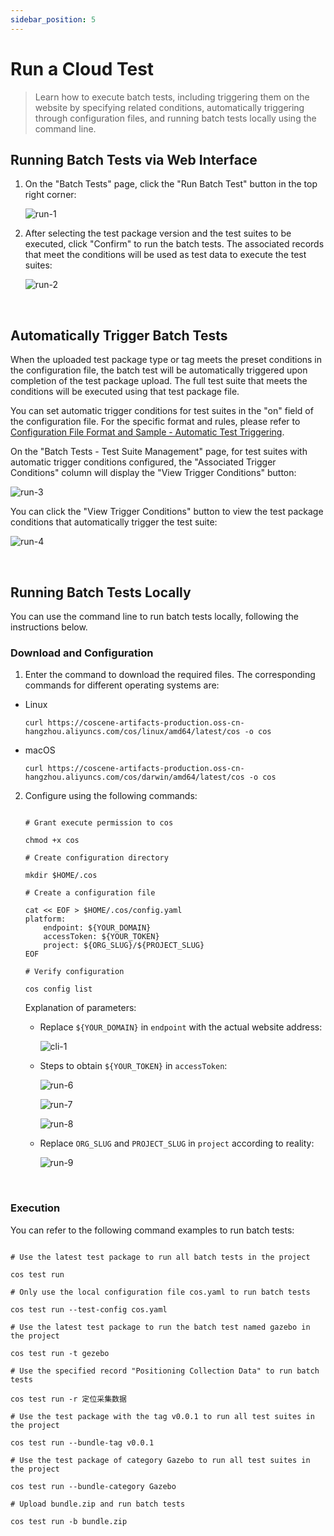 ```yaml
---
sidebar_position: 5
---
```


# Run a Cloud Test

> Learn how to execute batch tests, including triggering them on the website by specifying related conditions, automatically triggering through configuration files, and running batch tests locally using the command line.

## Running Batch Tests via Web Interface

1. On the "Batch Tests" page, click the "Run Batch Test" button in the top right corner:

   ![run-1](./img/run-1.png)

2. After selecting the test package version and the test suites to be executed, click "Confirm" to run the batch tests. The associated records that meet the conditions will be used as test data to execute the test suites:

   ![run-2](./img/run-2.png)

<br />

## Automatically Trigger Batch Tests

When the uploaded test package type or tag meets the preset conditions in the configuration file, the batch test will be automatically triggered upon completion of the test package upload. The full test suite that meets the conditions will be executed using that test package file.

You can set automatic trigger conditions for test suites in the "on" field of the configuration file. For the specific format and rules, please refer to [Configuration File Format and Sample - Automatic Test Triggering](../regression/9-yaml-sample.md#auto-triggering).

On the "Batch Tests - Test Suite Management" page, for test suites with automatic trigger conditions configured, the "Associated Trigger Conditions" column will display the "View Trigger Conditions" button:

![run-3](./img/auto-trigger-1.png)

You can click the "View Trigger Conditions" button to view the test package conditions that automatically trigger the test suite:

![run-4](./img/auto-trigger-2.png)

<br />

## Running Batch Tests Locally

You can use the command line to run batch tests locally, following the instructions below.

### Download and Configuration

1. Enter the command to download the required files. The corresponding commands for different operating systems are:

- Linux

  ```
  curl https://coscene-artifacts-production.oss-cn-hangzhou.aliyuncs.com/cos/linux/amd64/latest/cos -o cos
  ```

- macOS

  ```
  curl https://coscene-artifacts-production.oss-cn-hangzhou.aliyuncs.com/cos/darwin/amd64/latest/cos -o cos
  ```

2. Configure using the following commands:

   ```

   # Grant execute permission to cos

   chmod +x cos

   # Create configuration directory

   mkdir $HOME/.cos

   # Create a configuration file

   cat << EOF > $HOME/.cos/config.yaml
   platform:
       endpoint: ${YOUR_DOMAIN}
       accessToken: ${YOUR_TOKEN}
       project: ${ORG_SLUG}/${PROJECT_SLUG}
   EOF

   # Verify configuration

   cos config list
   ```

   Explanation of parameters:

   - Replace `${YOUR_DOMAIN}` in `endpoint` with the actual website address:

     ![cli-1](./img/cli-1.png)

   - Steps to obtain `${YOUR_TOKEN}` in `accessToken`:

     ![run-6](./img/cli-2.png)

     ![run-7](./img/cli-3.png)

     ![run-8](./img/cli-4.png)

   - Replace `ORG_SLUG` and `PROJECT_SLUG` in `project` according to reality:

     ![run-9](./img/cli-5.png)

  <br />
    
### Execution

You can refer to the following command examples to run batch tests:

```

# Use the latest test package to run all batch tests in the project

cos test run

# Only use the local configuration file cos.yaml to run batch tests

cos test run --test-config cos.yaml

# Use the latest test package to run the batch test named gazebo in the project

cos test run -t gezebo

# Use the specified record "Positioning Collection Data" to run batch tests

cos test run -r 定位采集数据

# Use the test package with the tag v0.0.1 to run all test suites in the project

cos test run --bundle-tag v0.0.1

# Use the test package of category Gazebo to run all test suites in the project

cos test run --bundle-category Gazebo

# Upload bundle.zip and run batch tests

cos test run -b bundle.zip
```

 <br />
